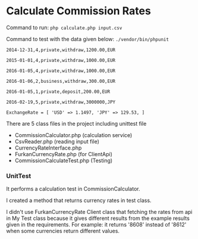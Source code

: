 # Calculate Commission Rates

Command to run: `php calculate.php input.csv`

Command to test with the data given below: `./vendor/bin/phpunit`

`2014-12-31,4,private,withdraw,1200.00,EUR`

`2015-01-01,4,private,withdraw,1000.00,EUR`

`2016-01-05,4,private,withdraw,1000.00,EUR`

`2016-01-06,2,business,withdraw,300.00,EUR`

`2016-01-05,1,private,deposit,200.00,EUR`

`2016-02-19,5,private,withdraw,3000000,JPY`

`ExchangeRate = [
'USD' => 1.1497,
'JPY' => 129.53,
]`

There are 5 class files in the project including unittest file

- CommissionCalculator.php (calculation service)
- CsvReader.php (reading input file)
- CurrencyRateInterface.php
- FurkanCurrencyRate.php (for ClientApi)
- CommissionCalculateTest.php (Testing)

### UnitTest
It performs a calculation test in CommissionCalculator.

I created a method that returns currency rates in test class.

I didn't use FurkanCurrencyRate Client class that fetching the rates from api in My Test class because it gives different results from the example results given in the requirements. For example: it returns '8608' instead of '8612' when some currencies return different values.
